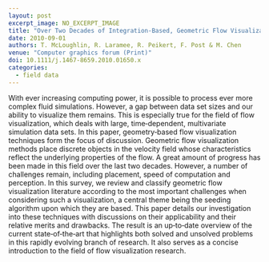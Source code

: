 ```yaml
---
layout: post
excerpt_image: NO_EXCERPT_IMAGE
title: "Over Two Decades of Integration‐Based, Geometric Flow Visualization"
date: 2010-09-01
authors: T. McLoughlin, R. Laramee, R. Peikert, F. Post & M. Chen
venue: "Computer graphics forum (Print)"
doi: 10.1111/j.1467-8659.2010.01650.x
categories:
  - field data
---
```

With ever increasing computing power, it is possible to process ever more complex fluid simulations. However, a gap between data set sizes and our ability to visualize them remains. This is especially true for the field of flow visualization, which deals with large, time‐dependent, multivariate simulation data sets. In this paper, geometry‐based flow visualization techniques form the focus of discussion. Geometric flow visualization methods place discrete objects in the velocity field whose characteristics reflect the underlying properties of the flow. A great amount of progress has been made in this field over the last two decades. However, a number of challenges remain, including placement, speed of computation and perception. In this survey, we review and classify geometric flow visualization literature according to the most important challenges when considering such a visualization, a central theme being the seeding algorithm upon which they are based. This paper details our investigation into these techniques with discussions on their applicability and their relative merits and drawbacks. The result is an up‐to‐date overview of the current state‐of‐the‐art that highlights both solved and unsolved problems in this rapidly evolving branch of research. It also serves as a concise introduction to the field of flow visualization research.
